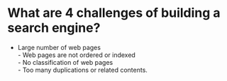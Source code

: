 # What are 4 challenges of building a search engine?
- Large number of web pages<br>- Web pages are not ordered or indexed<br>- No classification of web pages<br>- Too many duplications or related contents.


